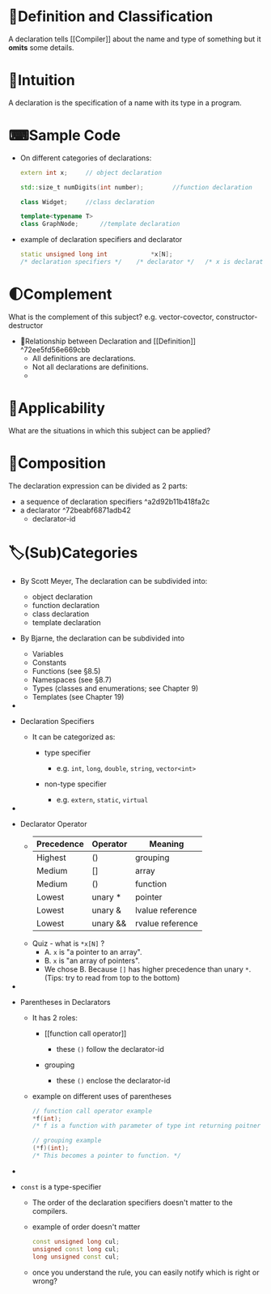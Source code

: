# 📝Definition and Classification
A declaration tells [[Compiler]] about the name and type of something but it **omits** some details.

# 🧠Intuition
A declaration is the specification of a name with its type in a program.

# ⌨Sample Code
- On different categories of declarations:
  
  ``` c++
  extern int x;		// object declaration
  
  std::size_t numDigits(int number);		//function declaration
  
  class Widget;		//class declaration
  
  template<typename T>
  class GraphNode;		//template declaration
  ```
- example of declaration specifiers and declarator
  
  ``` c++
  static unsigned long int            *x[N];
  /* declaration specifiers */    /* declarator */   /* x is declarator-id */
  ```

# 🌓Complement
What is the complement of this subject? e.g. vector-covector, constructor-destructor
- 📌Relationship between Declaration and [[Definition]] ^72ee5fd56e669cbb
    - All definitions are declarations.
    - Not all declarations are definitions.
  -
  
# 🤳Applicability
 What are the situations in which this subject can be applied?

# 🧪Composition
The declaration expression can be divided as 2 parts:
- a sequence of declaration specifiers ^a2d92b11b418fa2c
- a declarator ^72beabf6871adb42
    - declarator-id
    
# 🏷(Sub)Categories
- By Scott Meyer, The declaration can be subdivided into:
    - object declaration
    - function declaration
    - class declaration
    - template declaration
    
- By Bjarne, the declaration can be subdivided into
    - Variables
    - Constants
    - Functions (see §8.5)
    - Namespaces (see §8.7)
    - Types (classes and enumerations; see Chapter 9)
    - Templates (see Chapter 19)
    
-

- Declaration Specifiers
    - It can be categorized as:
        - type specifier
            - e.g. `int`, `long`, `double`, `string`, `vector<int>`
            
        - non-type specifier
            - e.g. `extern`, `static`, `virtual`
            
-

- Declarator Operator
    - | Precedence | Operator | Meaning |
      | ---- | ---- | ---- |
      | Highest | () | grouping |
      | Medium | [] | array |
      | Medium | () | function |
      | Lowest | unary * | pointer |
      | Lowest | unary & | lvalue reference |
      | Lowest | unary && | rvalue reference |
    - Quiz - what is `*x[N]` ?
        - A. `x` is "a pointer to an array".
        - B. `x` is "an array of pointers".
        - We chose B. Because `[]` has higher precedence than unary `*`.  (Tips: try to read from top to the bottom)
        
-

- Parentheses in Declarators
    - It has 2 roles:
        - [[function call operator]]
            - these `()` follow the declarator-id
            
        - grouping
            - these `()` enclose the declarator-id
            
    - example on different uses of parentheses
      
      ``` c++
      // function call operator example
      *f(int);
      /* f is a function with parameter of type int returning poitner */
      
      // grouping example
      (*f)(int);
      /* This becomes a pointer to function. */
      ```
    
-

- `const` is a type-specifier
    - The order of the declaration specifiers doesn't matter to the compilers.
    - example of order doesn't matter
      
      ``` c++
      const unsigned long cul;
      unsigned const long cul;
      long unsigned const cul;
      ```
    - once you understand the rule, you can easily notify which is right or wrong?
    
